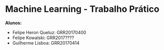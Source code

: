 # Machine Learning - Trabalho Prático

**Alunos:**

- Felipe Heron Queluz: GRR20170400
- Felipe Kowalski: GRR2017????
- Guilherme Lisboa: GRR20170414
